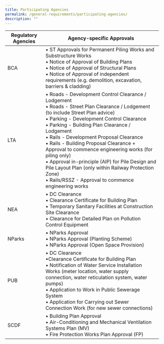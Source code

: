 ```yaml
---
title: Participating Agencies
permalink: /general-requirements/participating-agencies/
description: ""
---
```



| Regulatory Agencies | Agency-specific Approvals |
| -------- | -------- |
| BCA     | • ST Approvals for Permanent Piling Works and Substructure Works <br>• Notice of Approval of Building Plans <br> • Notice of Approval of Structural Plans <br> • Notice of Approval of independent requirements (e.g. demolition, excavation, barriers & cladding)     | 
| LTA     | • Roads - Development Control Clearance / Lodgement <br> • Roads - Street Plan Clearance / Lodgement (to include Street Plan advice)  <br>• Parking - Development Control Clearance  <br>• Parking - Building Plan Clearance / Lodgement  <br> • Rails - Development Proposal Clearance  <br>• Rails - Building Proposal Clearance + Approval to commence engineering works (for piling only) <br> • Approval in-principle (AIP) for Pile Design and Pile Layout Plan (only within Railway Protection Zone)  <br>• Rails/RSSZ - Approval to commence engineering works | 
|NEA|•  DC Clearance<br> • Clearance Certificate for Building Plan<br> • Temporary Sanitary Facilities at Construction Site Clearance <br>• Clearance for Detailed Plan on Pollution Control Equipment|
|NParks|• NParks Approval<br>• NParks Approval (Planting Scheme)<br>• NParks Approval (Open Space Provision)|
|PUB|• DC Clearance<br>•Clearance Certificate for Building Plan <br>• Notification of Water Service Installation Works (meter location, water supply connection, water reticulation system, water pumps)<br> • Application to Work in Public Sewerage System<br> • Application for Carrying out Sewer Connection Work (for new sewer connections)|
|SCDF|• Building Plan Approval<br> • Air-Conditioning and Mechanical Ventilation Systems Plan (MV) <br> • Fire Protection Works Plan Approval (FP)|


